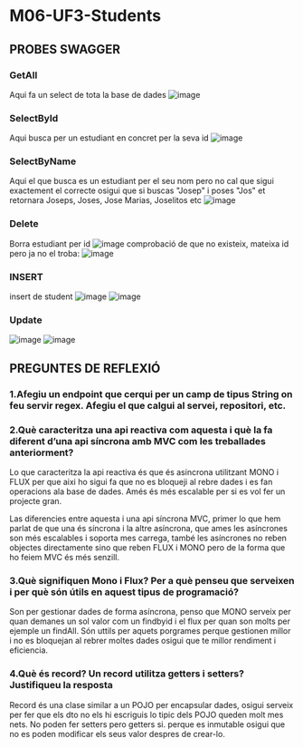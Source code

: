 # M06-UF3-Students

## PROBES SWAGGER

### GetAll
Aqui fa un select de tota la base de dades
![image](https://github.com/user-attachments/assets/d3c2bfa0-ba2f-4e59-8052-4e8ab108db82)

### SelectById
Aqui busca per un estudiant en concret per la seva id
![image](https://github.com/user-attachments/assets/49a31ec9-3346-40c9-9fa1-fc20d289b3d3)

### SelectByName
Aqui el que busca es un estudiant per el seu nom pero no cal que sigui exactement el correcte osigui que si buscas "Josep" i poses "Jos" et retornara Joseps, Joses, Jose Marias, Joselitos etc
![image](https://github.com/user-attachments/assets/d1774a0e-0533-4b69-bb7a-708aba623cfa)

### Delete
Borra estudiant per id
![image](https://github.com/user-attachments/assets/df4c64c6-d5d9-4b6d-9b6d-9025690622f2)
comprobació de que no existeix, mateixa id pero ja no el troba:
![image](https://github.com/user-attachments/assets/bb5a9742-b719-4d54-b3b3-7f785446fc8a)

### INSERT
insert de student
![image](https://github.com/user-attachments/assets/0527ea52-a5a7-44e7-90a0-f30bd873fd82)
![image](https://github.com/user-attachments/assets/4d356b71-a32e-43d2-9d1c-542db8837831)

### Update
![image](https://github.com/user-attachments/assets/22083976-655b-489b-b655-97eddbad627d)
![image](https://github.com/user-attachments/assets/54dcbe5a-7d28-4eac-93ea-f1ff9624b55f)




## PREGUNTES DE REFLEXIÓ

### 1.Afegiu un endpoint que cerqui per un camp de tipus String on feu servir regex. Afegiu el que calgui al servei, repositori, etc.



### 2.Què caracteritza una api reactiva com aquesta i què la fa diferent d’una api síncrona amb MVC com les treballades anteriorment?

Lo que caracteritza la api reactiva és que és asincrona utilitzant MONO i FLUX per que aixi ho sigui fa que no es bloqueji al rebre dades i es fan operacions ala base de dades. Amés és més escalable per si es vol fer un projecte gran.

Las diferencies entre aquesta i una api síncrona MVC, primer lo que hem parlat de que una és síncrona i la altre asíncrona, que ames les asíncrones son més escalables i soporta mes carrega, també les asíncrones no reben objectes directamente sino que reben FLUX i MONO pero de la forma que ho feiem MVC és més senzill.


### 3.Què signifiquen Mono i Flux? Per a què penseu que serveixen i per què són útils en aquest tipus de programació?

Son per gestionar dades de forma asíncrona, penso que MONO serveix per quan demanes un sol valor com un findbyid i el flux per quan son molts per ejemple un findAll.
Són uttils per aquets porgrames perque gestionen millor i no es bloquejan al rebrer moltes dades osigui que te millor rendiment i eficiencia.

### 4.Què és record? Un record utilitza getters i setters? Justifiqueu la resposta

Record és una clase similar a un POJO per encapsular dades, osigui serveix per fer que els dto no els hi escriguis lo tipic dels POJO queden molt mes nets.
No poden fer setters pero getters si. perque es inmutable osigui que no es poden modificar els seus valor despres de crear-lo.
